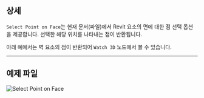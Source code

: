 ## 상세
`Select Point on Face`는 현재 문서(파일)에서 Revit 요소의 면에 대한 점 선택 옵션을 제공합니다. 선택한 해당 위치를 나타내는 점이 반환됩니다.

아래 예에서는 벽 요소의 점이 반환되어 `Watch 3D` 노드에서 볼 수 있습니다.
___
## 예제 파일

![Select Point on Face](./Dynamo.Nodes.DSPointOnElementSelection_img.jpg)
